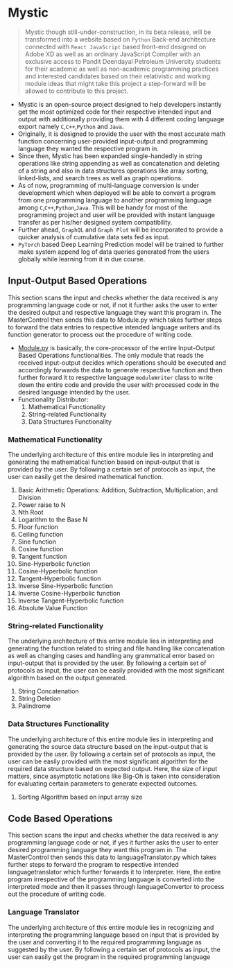 # Mystic
>Mystic though still-under-construction, in its beta release, will be transformed into a website based on `Python` Back-end architecture connected with `React JavaScript` based front-end designed on Adobe XD as well as an ordinary JavaScript Compiler with an exclusive access to Pandit Deendayal Petroleum University students for their academic as well as non-academic programming practices and interested candidates based on their relativistic and working module ideas that might take this project a step-forward will be allowed to contribute to this project.

- Mystic is an open-source project designed to help developers instantly get the most optimized code for their respective intended input and output with additionally providing them with 4 different coding language export namely `C`,`C++`,`Python` and `Java`.
- Originally, it is designed to provide the user with the most accurate math function concerning user-provided input-output and programming language they wanted the respective program in.
- Since then, Mystic has been expanded single-handedly in string operations like string appending as well as concatenation and deleting of a string and also in data structures operations like array sorting, linked-lists, and search trees as well as graph operations.
- As of now, programming of multi-language conversion is under development which when deployed will be able to convert a program from one programming language to another programming language among `C`,`C++`,`Python`,`Java`. This will be handy for most of the programming project and user will be provided with instant language transfer as per his/her designed system compatibility.
- Further ahead, `GraphQL` and `Graph Plot` will be incorporated to provide a quicker analysis of cumulative data sets fed as input.
- `PyTorch` based Deep Learning Prediction model will be trained to further make system append log of data queries generated from the users globally while learning from it in due course.

## Input-Output Based Operations
This section scans the input and checks whether the data received is any programming language code or not, if not it further asks the user to enter the desired output and respective language they want this program in.
The MasterControl then sends this data to Module.py which takes further steps to forward the data entries to respective intended language writers and its function generator to process out the procedure of writing code.
- [Module.py](https://github.com/RankJay/Mystic/blob/master/Module.py) is basically, the core-processor of the entire Input-Output Based Operations functionalities. The only module that reads the received input-output decides which operations should be executed and accordingly forwards the data to generate respective function and then further forward it to respective language `moduleWriter` class to write down the entire code and provide the user with processed code in the desired language intended by the user.
- Functionality Distributor:
  1) Mathematical Functionality
  2) String-related Functionality
  3) Data Structures Functionality
### Mathematical Functionality
The underlying architecture of this entire module lies in interpreting and generating the mathematical function based on input-output that is provided by the user. By following a certain set of protocols as input, the user can easily get the desired mathematical function.
1) Basic Arithmetic Operations: Addition, Subtraction, Multiplication, and Division
2) Power raise to N
3) Nth Root
4) Logarithm to the Base N
5) Floor function
6) Ceiling function
7) Sine function
8) Cosine function
9) Tangent function
10) Sine-Hyperbolic function
11) Cosine-Hyperbolic function
12) Tangent-Hyperbolic function
13) Inverse Sine-Hyperbolic function
14) Inverse Cosine-Hyperbolic function
15) Inverse Tangent-Hyperbolic function
16) Absolute Value Function
### String-related Functionality
The underlying architecture of this entire module lies in interpreting and generating the function related to string and file handling like concatenation as well as changing cases and handling any grammatical error based on input-output that is provided by the user. By following a certain set of protocols as input, the user can be easily provided with the most significant algorithm based on the output generated.
1) String Concatenation
2) String Deletion
3) Palindrome
### Data Structures Functionality
The underlying architecture of this entire module lies in interpreting and generating the source data structure based on the input-output that is provided by the user. By following a certain set of protocols as input, the user can be easily provided with the most significant algorithm for the required data structure based on expected output. Here, the size of input matters, since asymptotic notations like Big-Oh is taken into consideration for evaluating certain parameters to generate expected outcomes.
1) Sorting Algorithm based on input array size
## Code Based Operations
This section scans the input and checks whether the data received is any programming language code or not, if yes it further asks the user to enter desired programming language they want this program in.
The MasterControl then sends this data to languageTranslator.py which takes further steps to forward the program to respective intended languagetranslator which further forwards it to Interpreter. Here, the entire program irrespective of the programming language is converted into the interpreted mode and then it passes through languageConvertor to process out the procedure of writing code.
### Language Translator
The underlying architecture of this entire module lies in recognizing and interpreting the programming language based on input that is provided by the user and converting it to the required programming language as suggested by the user. By following a certain set of protocols as input, the user can easily get the program in the required programming language
